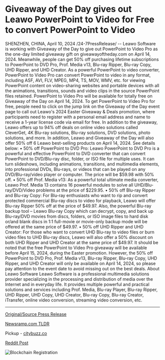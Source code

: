# Giveaway of the Day gives out Leawo PowerPoint to Video for Free to convert PowerPoint to Video

SHENZHEN, CHINA, April 10, 2024 /24-7PressRelease/ -- Leawo Software is working with Giveaway of the Day to give out PowerPoint to Video Pro as the one-day limited giveaway gift on giveawayoftheday.com on April 14, 2024. Meanwhile, people can get 50% off purchasing lifetime subscriptions to PowerPoint to DVD Pro, Prof. Media v13, Blu-ray Ripper, Blu-ray Copy, UHD Ripper, and UHD Creator.  As a powerful PowerPoint to video converter, PowerPoint to Video Pro can convert PowerPoint to video in any format, including ASF, AVI, FLV, MPEG, MP4, TS, MOV, WMV, etc. for viewing PowerPoint content on video-sharing websites and portable devices with all the animations, transitions, sounds and video clips in the source PowerPoint files retained.  PowerPoint to Video Pro will be available for totally free on Giveaway of the Day on April 14, 2024. To get PowerPoint to Video Pro for free, people need to click on the jump link on the Giveaway of the Day event page to call out Leawo's 2024 Easter Giveaway & Deals promotion, where participants need to register with a personal email address and name to receive a 1-year license code via email for free. In addition to the giveaway, Leawo offers up to 94% off deals on online video solutions called CleverGet, 4K Blu-ray solutions, Blu-ray solutions, DVD solutions, photo solutions, and more.  In addition, Leawo and Giveaway of the Day will also offer 50% off 6 Leawo best-selling products on April 14, 2024. See details below: • 50% off PowerPoint to DVD Pro: Leawo PowerPoint to DVD Pro is a powerful and effective PowerPoint to DVD converter that can convert PowerPoint to DVD/Blu-ray disc, folder, or ISO file for multiple uses. It can turn slideshows, including animations, transitions, and multimedia elements, into professional DVDs, Blu-rays, or videos that can be played on any DVD/Blu-ray/video player or computer. The price will be $59.98 with 50% off. • 50% off Prof. Media v13: As a powerful total ultimate media converter, Leawo Prof. Media 13 contains 16 powerful modules to solve all UHD/Blu-ray/DVD/Video problems at the price of $229.95. • 50% off Blu-ray Ripper and Blu-ray Copy: For Blu-ray enthusiasts who want to rip and convert protected commercial Blu-ray discs to video for playback, Leawo will offer Blu-ray Ripper 50% off at the price of $49.97. Also, the powerful Blu-ray backup tool – Leawo Blu-ray Copy which can decrypt, copy, and back up Blu-ray/DVD movies from discs, folders, or ISO image files to hard disk or/and blank discs in 1:1 full-movie or movie-only backup mode will be offered at the same price of $49.97. • 50% off UHD Ripper and UHD Creator: For those who want to convert UHD Blu-ray to video files or burn video files to UHD Blu-ray discs, Leawo will also offer a 50% discount on both UHD Ripper and UHD Creator at the same price of $49.97.  It should be noted that the free PowerPoint to Video Pro giveaway will be available before April 15, 2024, during the Easter promotion. However, the 50% off PowerPoint to DVD Pro, Prof. Media v13, Blu-ray Ripper, Blu-ray Copy, UHD Ripper, and UHD Creator will only be available on April 14, 2024, so please pay attention to the event date to avoid missing out on the best deals.  About Leawo Software Leawo Software is a professional multimedia solutions provider specializing in the processing and distribution of media over the Internet and in everyday life. It provides multiple powerful and practical solutions and services including Prof. Media, Blu-ray Player, Blu-ray Ripper, UHD Ripper, UHD Copy, UHD Creator, Blu-ray Copy, Blu-ray Creator, iTransfer, online video conversion, streaming video conversion, etc. 

---

[Original/Source Press Release](https://www.24-7pressrelease.com/press-release/509905/giveaway-of-the-day-gives-out-leawo-powerpoint-to-video-for-free-to-convert-powerpoint-to-video)
                    

[Newsramp.com TLDR](https://newsramp.com/curated-news/leawo-software-to-offer-free-giveaway-of-powerpoint-to-video-pro-on-april-14-2024/fdf545a38c09079ada966d3873da36ce) 


Pickup - [citybuzz.co](https://citybuzz.co/2024/04/10/leawo-software-and-giveaway-of-the-day-partner-to-offer-free-powerpoint-to-video-pro-giveaway-and-50-off-deals)
 



[Reddit Post](https://www.reddit.com/r/GamingNewsRamp/comments/1c0fmz0/leawo_software_to_offer_free_giveaway_of/) 



![Blockchain Registration](https://cdn.newsramp.app/24-7PressRelease/qrcode/244/10/chef_D1u.webp)
